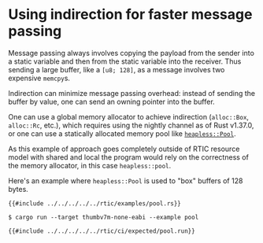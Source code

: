 # Using indirection for faster message passing

Message passing always involves copying the payload from the sender into a static variable and then from the static variable into the receiver. Thus sending a large buffer, like a `[u8; 128]`, as a message involves two expensive
`memcpy`s.

Indirection can minimize message passing overhead: instead of sending the buffer by value, one can send an owning pointer into the buffer.

One can use a global memory allocator to achieve indirection (`alloc::Box`, `alloc::Rc`, etc.), which requires using the nightly channel as of Rust v1.37.0, or one can use a statically allocated memory pool like [`heapless::Pool`].

[`heapless::Pool`]: https://docs.rs/heapless/0.5.0/heapless/pool/index.html

As this example of approach goes completely outside of RTIC resource model with shared and local the program would rely on the correctness of the memory allocator, in this case `heapless::pool`.

Here's an example where `heapless::Pool` is used to "box" buffers of 128 bytes.

``` rust,noplayground
{{#include ../../../../../rtic/examples/pool.rs}}
```

``` console
$ cargo run --target thumbv7m-none-eabi --example pool
```

``` console
{{#include ../../../../../rtic/ci/expected/pool.run}}
```
